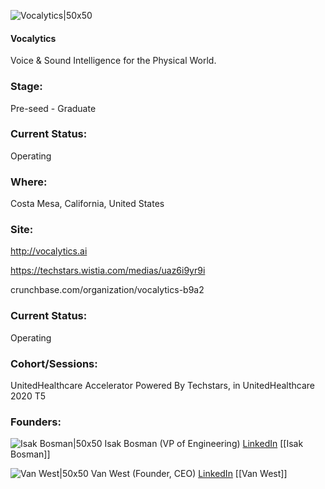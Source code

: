

![Vocalytics|50x50](https://apimg.techstars.com/connect/images/image_files/5f5a4833a36c1128b4000001/original/Vocalytics-stacked-dark.png)

#### Vocalytics
Voice & Sound Intelligence for the Physical World.

### Stage: 
Pre-seed - Graduate 

### Current Status: 
Operating

### Where:
Costa Mesa, California, United States

### Site:
http://vocalytics.ai

https://techstars.wistia.com/medias/uaz6i9yr9i

crunchbase.com/organization/vocalytics-b9a2

### Current Status: 
Operating

### Cohort/Sessions: 
UnitedHealthcare Accelerator Powered By Techstars, in UnitedHealthcare 2020 T5

### Founders: 

![Isak Bosman|50x50](https://apimg.techstars.com/connect/images/image_files/5f356dc334a60d0abe00021d/original/cutout.png) Isak Bosman (VP of Engineering) [LinkedIn](https://linkedin.com/in/isak-bosman-25586938) [[Isak Bosman]]

![Van West|50x50](http://apimg.techstars.com/sf/contacts/headshot/Headshot_a890d3138ca37f844b784e1fd.jpg) Van West (Founder, CEO) [LinkedIn](https://linkedin.com/in/vanjwest) [[Van West]]


